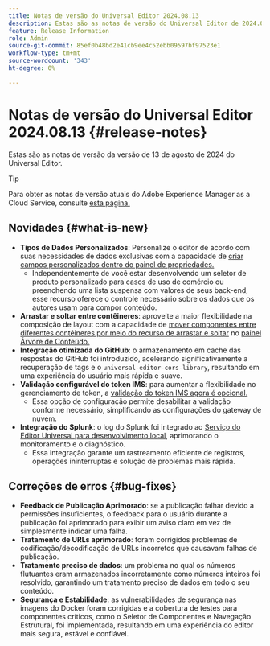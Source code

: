 ```yaml
---
title: Notas de versão do Universal Editor 2024.08.13
description: Estas são as notas de versão do Universal Editor de 2024.08.13.
feature: Release Information
role: Admin
source-git-commit: 85ef0b48bd2e41cb9ee4c52ebb09597bf97523e1
workflow-type: tm+mt
source-wordcount: '343'
ht-degree: 0%

---
```



# Notas de versão do Universal Editor 2024.08.13 {#release-notes}

Estas são as notas de versão da versão de 13 de agosto de 2024 do Universal Editor.

>[!TIP]
>
>Para obter as notas de versão atuais do Adobe Experience Manager as a Cloud Service, consulte [esta página.](/help/release-notes/release-notes-cloud/release-notes-current.md)

## Novidades {#what-is-new}

* **Tipos de Dados Personalizados**: Personalize o editor de acordo com suas necessidades de dados exclusivas com a capacidade de [criar campos personalizados dentro do painel de propriedades.](https://developer.adobe.com/uix/docs/services/aem-universal-editor/api/item-types-renderers/)
   * Independentemente de você estar desenvolvendo um seletor de produto personalizado para casos de uso de comércio ou preenchendo uma lista suspensa com valores de seus back-end, esse recurso oferece o controle necessário sobre os dados que os autores usam para compor conteúdo.
* **Arrastar e soltar entre contêineres**: aproveite a maior flexibilidade na composição de layout com a capacidade de [mover componentes entre diferentes contêineres por meio do recurso de arrastar e soltar](/help/sites-cloud/authoring/universal-editor/authoring.md#reordering-components) no [painel Árvore de Conteúdo.](/help/sites-cloud/authoring/universal-editor/navigation.md#content-tree-mode)
* **Integração otimizada do GitHub**: o armazenamento em cache das respostas do GitHub foi introduzido, acelerando significativamente a recuperação de tags e o `universal-editor-cors-library`, resultando em uma experiência do usuário mais rápida e suave.
* **Validação configurável do token IMS**: para aumentar a flexibilidade no gerenciamento de token, a [validação do token IMS agora é opcional.](/help/implementing/universal-editor/local-dev.md#setting-up-service)
   * Essa opção de configuração permite desabilitar a validação conforme necessário, simplificando as configurações do gateway de nuvem.
* **Integração do Splunk**: o log do Splunk foi integrado ao [Serviço do Editor Universal para desenvolvimento local](/help/implementing/universal-editor/local-dev.md#setting-up-service), aprimorando o monitoramento e o diagnóstico.
   * Essa integração garante um rastreamento eficiente de registros, operações ininterruptas e solução de problemas mais rápida.

## Correções de erros {#bug-fixes}

* **Feedback de Publicação Aprimorado**: se a publicação falhar devido a permissões insuficientes, o feedback para o usuário durante a publicação foi aprimorado para exibir um aviso claro em vez de simplesmente indicar uma falha.
* **Tratamento de URLs aprimorado**: foram corrigidos problemas de codificação/decodificação de URLs incorretos que causavam falhas de publicação.
* **Tratamento preciso de dados**: um problema no qual os números flutuantes eram armazenados incorretamente como números inteiros foi resolvido, garantindo um tratamento preciso de dados em todo o seu conteúdo.
* **Segurança e Estabilidade**: as vulnerabilidades de segurança nas imagens do Docker foram corrigidas e a cobertura de testes para componentes críticos, como o Seletor de Componentes e Navegação Estrutural, foi implementada, resultando em uma experiência do editor mais segura, estável e confiável.
